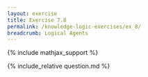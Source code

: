 ```yaml
---
layout: exercise
title: Exercise 7.8
permalink: /knowledge-logic-exercises/ex_8/
breadcrumb: Logical Agents
---
```


{% include mathjax_support %}

<div><i class="arrow-up loader" data-chapter="knowledge-logic-exercises" data-exercise="ex_8" data-rating="0"></i></div>
{% include_relative question.md %}
